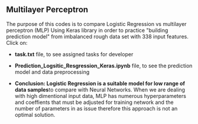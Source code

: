 ## Multilayer Perceptron 
The purpose of this codes is to compare Logistic Regression vs multilayer perceptron (MLP) Using Keras library in order to practice "building prediction model" from imbalanced rough data set with 338 input features.<br/>
Click on: 
- **task.txt** file, to see assigned tasks for developer <br/>
- **Prediction_Logsitic_Resgression_Keras.ipynb** file, to see the prediction model and data preprocessing

- **Conclusion: Logistic Regression is a suitable model for low range of data samples**to compare with Neural Networks. When we are dealing with high dimentional input data, MLP has numerous hyperparameters and coeffients that must be adjusted for training network and the number of parameters in as issue therefore this approach is not an optimal solution. 
